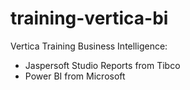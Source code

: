 # training-vertica-bi
Vertica Training Business Intelligence:
  - Jaspersoft Studio Reports from Tibco
  - Power BI from Microsoft
